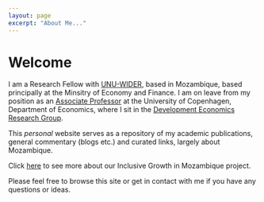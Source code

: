 ```yaml
---
layout: page
excerpt: "About Me..."
---
```


# Welcome

I am a Research Fellow with [UNU-WIDER](www.wider.unu.edu), based in Mozambique, based principally at the Minsitry of Economy and Finance. I am on leave from my position as an [Associate Professor](https://www.economics.ku.dk/staff/vip/?pure=en/persons/335694) at the University of Copenhagen, Department of Economics, where I sit in the [Development Economics Research Group](https://www.econ.ku.dk/derg/).

This _personal_ website serves as a repository of my academic publications, general commentary (blogs etc.) and curated links, largely about Mozambique.

Click [here](igmozambique.wider.unu.edu/) to see more about our Inclusive Growth in Mozambique project.

Please feel free to browse this site or get in contact with me if you have any questions or ideas.
